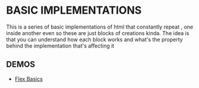 # BASIC IMPLEMENTATIONS

This is a series of basic implementations of html that constantly repeat , one inside another even so these are just blocks of creations kinda. The idea is that you can understand how each block works and what's the property behind the implementation that's affecting it


## DEMOS

- <a href="https://codesandbox.io/s/jolly-gates-76pw8j?file=/index.html" target="_blank">Flex Basics</a>
